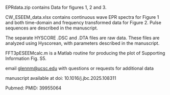 EPRdata.zip contains Data for figures 1, 2 and 3.

CW_ESEEM_data.xlsx contains continuous wave EPR spectra for Figure 1 and both time-domain and frequency transformed data for Figure 2. Pulse sequences are described in the manuscript.

The separate HYSCORE .DSC and .DTA files are raw data. These files are analyzed using Hyscorean, with parameters described in the manuscript. 

FFT3pESEEMcalc.m is a Matlab routine for producing the plot of Supporting Information Fig. S5.

email glennm@ucsc.edu with questions or requests for additional data

manuscript available at doi: 10.1016/j.jbc.2025.108311

Pubmed: PMID: 39955064
